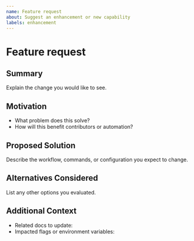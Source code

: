 ```yaml
---
name: Feature request
about: Suggest an enhancement or new capability
labels: enhancement
---
```


# Feature request

## Summary

Explain the change you would like to see.

## Motivation

- What problem does this solve?
- How will this benefit contributors or automation?

## Proposed Solution

Describe the workflow, commands, or configuration you expect to change.

## Alternatives Considered

List any other options you evaluated.

## Additional Context

- Related docs to update:
- Impacted flags or environment variables:
